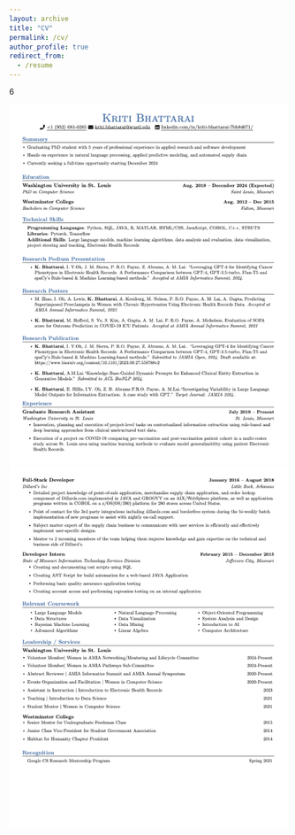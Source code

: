 ```yaml
---
layout: archive
title: "CV"
permalink: /cv/
author_profile: true
redirect_from:
  - /resume
---
```

6

<img src="CV1.png" alt="Page 1" class="cv-image">
<img src="CV2.png" alt="Page 2" class="cv-image">
